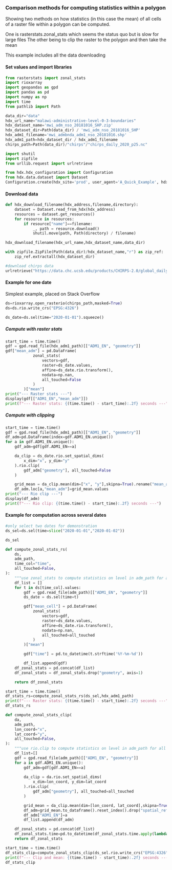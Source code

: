 ### Comparison methods for computing statistics within a polygon
Showing two methods on how statistics (in this case the mean) of all cells of a raster file within a polygon can be computed. 

One is rasterstats.zonal_stats which seems the status quo but is slow for large files
The other being to clip the raster to the polygon and then take the mean

This example includes all the data downloading


#### Set values and import libraries

```python
from rasterstats import zonal_stats
import rioxarray
import geopandas as gpd
import pandas as pd
import numpy as np
import time
from pathlib import Path
```

```python
data_dir="data"
hdx_url_name="malawi-administrative-level-0-3-boundaries"
hdx_dataset_name='mwi_adm_nso_20181016_SHP.zip'
hdx_dataset_dir=Path(data_dir) / 'mwi_adm_nso_20181016_SHP'
hdx_adm1_filename='mwi_admbnda_adm1_nso_20181016.shp'
hdx_adm1_path=hdx_dataset_dir / hdx_adm1_filename
chirps_path=Path(data_dir)/"chirps"/"chirps_daily_2020_p25.nc"
```

```python
import shutil
import zipfile
from urllib.request import urlretrieve

```

```python
from hdx.hdx_configuration import Configuration 
from hdx.data.dataset import Dataset
Configuration.create(hdx_site='prod', user_agent='A_Quick_Example', hdx_read_only=True)
```

#### Download data

```python
def hdx_download_filename(hdx_address,filename,directory):
    dataset = Dataset.read_from_hdx(hdx_address)
    resources = dataset.get_resources()
    for resource in resources:
        if resource["name"]==filename:
            _, path = resource.download()
            shutil.move(path, Path(directory) / filename)
```

```python
hdx_download_filename(hdx_url_name,hdx_dataset_name,data_dir)
```

```python
with zipfile.ZipFile(Path(data_dir)/hdx_dataset_name,"r") as zip_ref:
    zip_ref.extractall(hdx_dataset_dir)
```

```python
#download chirps data
urlretrieve("https://data.chc.ucsb.edu/products/CHIRPS-2.0/global_daily/netcdf/p25/chirps-v2.0.2020.days_p25.nc", filename=chirps_path)
```

#### Example for one date 
Simplest example, placed on Stack Overflow

```python
ds=rioxarray.open_rasterio(chirps_path,masked=True)
ds=ds.rio.write_crs("EPSG:4326")
```

```python
ds_date=ds.sel(time="2020-01-01").squeeze()
```

##### Compute with raster stats

```python
start_time = time.time()
gdf = gpd.read_file(hdx_adm1_path)[["ADM1_EN", "geometry"]]
gdf["mean_adm"] = pd.DataFrame(
            zonal_stats(
                vectors=gdf,
                raster=ds_date.values,
                affine=ds_date.rio.transform(),
                nodata=np.nan,
                all_touched=False
            )
        )["mean"]
print("--- Raster stats ---")
display(gdf[["ADM1_EN","mean_adm"]])
print(f"--- Raster stats: {(time.time() - start_time):.2f} seconds ---")
```

##### Compute with clipping

```python
start_time = time.time()
gdf = gpd.read_file(hdx_adm1_path)[["ADM1_EN", "geometry"]]
df_adm=pd.DataFrame(index=gdf.ADM1_EN.unique())
for a in gdf.ADM1_EN.unique():
    gdf_adm=gdf[gdf.ADM1_EN==a]

    da_clip = ds_date.rio.set_spatial_dims(
        x_dim="x", y_dim="y"
    ).rio.clip(
        gdf_adm["geometry"], all_touched=False
    )

    grid_mean = da_clip.mean(dim=["x", "y"],skipna=True).rename("mean_adm")
    df_adm.loc[a,"mean_adm"]=grid_mean.values
print("--- Rio clip ---")
display(df_adm)
print(f"--- Rio clip: {(time.time() - start_time):.2f} seconds ---")
```

#### Example for computation across several dates

```python
#only select two dates for demonstration
ds_sel=ds.sel(time=slice("2020-01-01","2020-01-02"))
```

```python
ds_sel
```

```python
def compute_zonal_stats_rs(
    ds,
    adm_path,
    time_col="time",
    all_touched=False,
):
    """use zonal_stats to compute statistics on level in adm_path for all dates in ds"""
    df_list = []
    for t in ds[time_col].values:
        gdf = gpd.read_file(adm_path)[["ADM1_EN", "geometry"]]
        ds_date = ds.sel(time=t)

        gdf["mean_cell"] = pd.DataFrame(
            zonal_stats(
                vectors=gdf,
                raster=ds_date.values,
                affine=ds_date.rio.transform(),
                nodata=np.nan,
                all_touched=all_touched
            )
        )["mean"]

        gdf["time"] = pd.to_datetime(t.strftime('%Y-%m-%d'))

        df_list.append(gdf)
    df_zonal_stats = pd.concat(df_list)
    df_zonal_stats = df_zonal_stats.drop("geometry", axis=1)

    return df_zonal_stats
```

```python
start_time = time.time()
df_stats_rs=compute_zonal_stats_rs(ds_sel,hdx_adm1_path)
print(f"--- Raster stats: {(time.time() - start_time):.2f} seconds ---")
df_stats_rs
```

```python
def compute_zonal_stats_clip(
    da, 
    adm_path, 
    lon_coord="x",
    lat_coord="y",
    all_touched=False,
):
    """use rio.clip to compute statistics on level in adm_path for all dates in ds"""
    df_list=[]
    gdf = gpd.read_file(adm_path)[["ADM1_EN", "geometry"]]
    for a in gdf.ADM1_EN.unique():
        gdf_adm=gdf[gdf.ADM1_EN==a]
    
        da_clip = da.rio.set_spatial_dims(
            x_dim=lon_coord, y_dim=lat_coord
        ).rio.clip(
            gdf_adm["geometry"], all_touched=all_touched
        )

        grid_mean = da_clip.mean(dim=[lon_coord, lat_coord],skipna=True).rename("mean_adm")
        df_adm=grid_mean.to_dataframe().reset_index().drop("spatial_ref",axis=1)
        df_adm["ADM1_EN"]=a
        df_list.append(df_adm)

    df_zonal_stats = pd.concat(df_list)
    df_zonal_stats.time=pd.to_datetime(df_zonal_stats.time.apply(lambda x: x.strftime('%Y-%m-%d')))
    return df_zonal_stats
```

```python
start_time = time.time()
df_stats_clip=compute_zonal_stats_clip(ds_sel.rio.write_crs("EPSG:4326"),hdx_adm1_path)
print(f"--- Clip and mean: {(time.time() - start_time):.2f} seconds ---")
df_stats_clip
```
